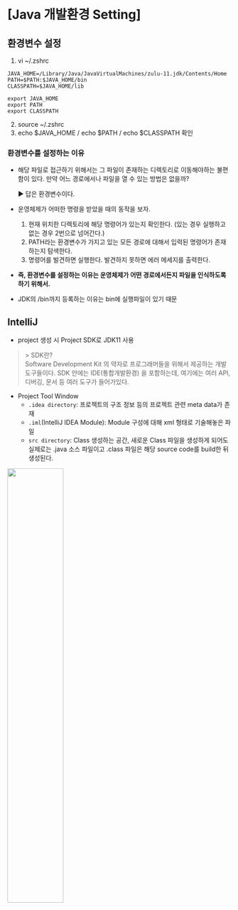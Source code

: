 # [Java 개발환경 Setting]
## 환경변수 설정
1. vi ~/.zshrc
```\# User configuration
JAVA_HOME=/Library/Java/JavaVirtualMachines/zulu-11.jdk/Contents/Home
PATH=$PATH:$JAVA_HOME/bin
CLASSPATH=$JAVA_HOME/lib

export JAVA_HOME
export PATH
export CLASSPATH
```
2. source ~/.zshrc
3. echo $JAVA_HOME / echo $PATH / echo $CLASSPATH 확인

### 환경변수를 설정하는 이유
- 해당 파일로 접근하기 위해서는 그 파일이 존재하는 디렉토리로 이동해야하는 불편함이 있다. 만약 어느 경로에서나 파일을 열 수 있는 방법은 없을까?

  ▶ 답은 환경변수이다. 

- 운영체제가 어떠한 명령을 받았을 때의 동작을 보자.
  1. 현재 위치한 디렉토리에 해당 명령어가 있는지 확인한다. (있는 경우 실행하고 없는 경우 2번으로 넘어간다.) 
  2. PATH라는 환경변수가 가지고 있는 모든 경로에 대해서 입력된 명령어가 존재하는지 탐색한다. 
  3. 명령어를 발견하면 실행한다. 발견하지 못하면 에러 메세지를 출력한다.

- **즉, 환경변수를 설정하는 이유는 운영체제가 어떤 경로에서든지 파일을 인식하도록 하기 위해서.**
- JDK의 /bin까지 등록하는 이유는 bin에 실행파일이 있기 때문

## IntelliJ
- project 생성 시 Project SDK로 JDK11 사용
> \> SDK란?  
> Software Development Kit 의 약자로 프로그래머들을 위해서 제공하는 개발 도구들이다. SDK 안에는 IDE(통합개발환경) 을 포함하는데, 여기에는 여러 API, 디버깅, 문서 등 여러 도구가 들어가있다.

- Project Tool Window
  - `.idea directory`: 프로젝트의 구조 정보 등의 프로젝트 관련 meta data가 존재
  - `.iml`(IntelliJ IDEA Module): Module 구성에 대해 xml 형태로 기술해놓은 파일
  - `src directory`: Class 생성하는 공간, 새로운 Class  파일을 생성하게 되어도 실제로는 .java 소스 파일이고 .class 파일은 해당 source code를 build한 뒤 생성된다.  
<img src="https://user-images.githubusercontent.com/108309396/215321533-b1fcfb93-1055-40df-81b2-7ac92612addf.jpeg" width="50%" height="50%"/>

